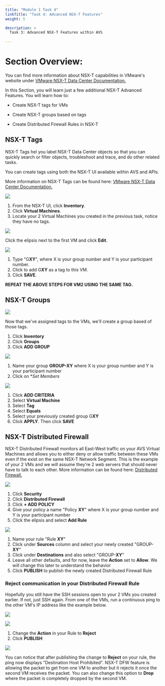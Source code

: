 ```yaml
---
title: "Module 1 Task 4"
linkTitle: "Task 4: Advanced NSX-T Features"
weight: 5

description: >
  Task 3: Advanced NSX-T Features within AVS
  
---
```


# Section Overview:

You can find more information about NSX-T capabilities in VMware's website under [VMware NSX-T Data Center Documentation.](https://docs.vmware.com/en/VMware-NSX-T-Data-Center/index.html)

In this Section, you will learn just a few additional NSX-T Advanced Features. You will learn how to:

-   Create NSX-T tags for VMs

-   Create NSX-T groups based on tags

-   Create Distributed Firewall Rules in NSX-T

## NSX-T Tags

NSX-T Tags hel you label NSX-T Data Center objects so that you can quickly search or filter objects, troubleshoot and trace, and do other related tasks.

You can create tags using both the NSX-T UI available within AVS and APIs. 

More information on NSX-T Tags can be found here: [VMware NSX-T Data Center Documentation.](https://docs.vmware.com/en/VMware-NSX-T-Data-Center/3.2/administration/GUID-358DF469-75C8-48C4-B0E2-279E55C7BB3E.html#:~:text=Tags%20Tags%20help%20you%20to%20label%20NSX-T%20Data,create%20tags%20using%20both%20the%20UI%20and%20APIs.)

![](Mod1Task3Pic1.png)

1. From the NSX-T UI, click **Inventory**.
2. Click **Virtual Machines**.
3. Locate your 2 Virtual Machines you created in the previous task, notice they have no tags.

![](Mod1Task3Pic2.png)

Click the elipsis next to the first VM and click **Edit**.

![](Mod1Task3Pic3.png)

1. Type "G**XY**", where X is your group number and Y is your participant number.
2. Click to add G**XY** as a tag to this VM.
3. Click **SAVE**.

**REPEAT THE ABOVE STEPS FOR VM2 USING THE SAME TAG.**

## NSX-T Groups

![](Mod1Task3Pic4.png)

Now that we've assigned tags to the VMs, we'll create a group based of those tags.
1. Click **Inventory**
2. Click **Groups**
3. Click **ADD GROUP**

![](Mod1Task3Pic5.png)

1. Name your group **GROUP-XY** where X is your group number and Y is your participant number
2. Click on **Set Members*

![](Mod1Task3Pic6.png)

1. Click **ADD CRITERIA**
2. Select **Virtual Machine**
3. Select **Tag**
4. Select **Equals**
5. Select your previously created group G**XY**
6. Click **APPLY**. Then click **SAVE**

## NSX-T Distributed Firewall

NSX-T Distributed Firewall monitors all East-West traffic on your AVS Virtual Machines and allows you to either deny or allow traffic between these VMs even if the exist on the same NSX-T Network Segment. This is the example of your 2 VMs and we will assume they're 2 web servers that should never have to talk to each other. More information can be found here: [Distributed Firewall.](https://docs.vmware.com/en/VMware-NSX-T-Data-Center/3.2/administration/GUID-6AB240DB-949C-4E95-A9A7-4AC6EF5E3036.html)

![](Mod1Task3Pic7.png)

1. Click **Security**
2. Click **Distributed Firewall**
3. Click **+ ADD POLICY**
4. Give your policy a name "Policy **XY**" where X is your group number and Y is your participant number
5. Click the elipsis and select **Add Rule**

![](Mod1Task3Pic8.png)

1. Name your rule "Rule **XY**"
2. Click under **Sources** column and select your newly created "GROUP-**XY**"
3. Click under **Destinations** and also select "GROUP-**XY**"
4. Leave all other defaults, and for now, leave the **Action** set to **Allow**. We will change this later to understand the behavior
5. Click **PUBLISH** to publish the newly created Distributed Firewall Rule

### Reject communication in your Distributed Firewall Rule

Hopefully you still have the SSH sessions open to your 2 VMs you created earlier. If not, just SSH again. From one of the VMs, run a continuous ping to the other VM's IP address like the example below.

![](Mod1Task3Pic9.png)

![](Mod1Task3Pic10.png)

1. Change the **Action** in your Rule to **Reject**
2. Click **PUBLISH**

![](Mod1Task3Pic11.png)

You can notice that after publishing the change to **Reject** on your rule, the ping now displays "Destination Host Prohibited". NSX-T DFW feature is allowing the packet to get from one VM to another but it rejects it once the second VM receives the packet. You can also change this option to **Drop** where the packet is completely dropped by the second VM.

